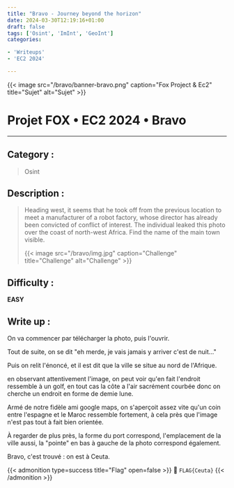 ```yaml
---
title: "Bravo - Journey beyond the horizon"
date: 2024-03-30T12:19:16+01:00
draft: false
tags: ['Osint', 'ImInt', 'GeoInt']
categories:

- 'Writeups'
- 'EC2 2024'

---
```


{{< image src="/bravo/banner-bravo.png" caption="Fox Project & Ec2" title="Sujet" alt="Sujet" >}}

# Projet FOX • EC2 2024 • Bravo

--- 

## Category :

> Osint 

## Description :

> Heading west, it seems that he took off from the previous location to meet a manufacturer of a robot factory, whose director has already been convicted of conflict of interest. The individual leaked this photo over the coast of north-west Africa. Find the name of the main town visible.
> 
> {{< image src="/bravo/img.jpg" caption="Challenge" title="Challenge" alt="Challenge" >}}



## Difficulty :

**EASY**

## Write up :

On va commencer par télécharger la photo, puis l'ouvrir.

Tout de suite, on se dit "eh merde, je vais jamais y arriver c'est de nuit..."

Puis on relit l'énoncé, et il est dit que la ville se situe au nord de l'Afrique.

en observant attentivement l'image, on peut voir qu'en fait l'endroit ressemble à un golf, en tout cas la côte a l'air sacrément courbée donc on cherche un endroit en forme de demie lune.



Armé de notre fidèle ami google maps, on s'aperçoit assez vite qu'un coin entre l'espagne et le Maroc ressemble fortement, à cela près que l'image n'est pas tout à fait bien orientée. 

À regarder de plus près, la forme du port correspond, l'emplacement de la ville aussi, la "pointe" en bas à gauche de la photo correspond également.



Bravo, c'est trouvé : on est à Ceuta.



{{< admonition type=success title="Flag" open=false >}}
:triangular_flag_on_post: `FLAG{Ceuta}`
{{< /admonition >}}
